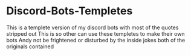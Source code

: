# Discord-Bots-Templetes
 This is a templete version of my discord bots with most of the quotes stripped out
 This is so other can use these templetes to make their own bots
 Andy not be frightened or disturbed by the inside jokes both of the originals contained 
